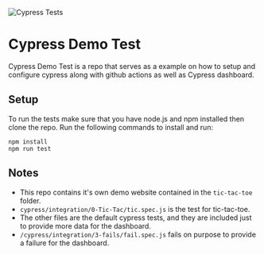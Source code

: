 ![Cypress Tests](https://github.com/lirebotes/snapyr/actions/workflows/run-tic-tac-toe.yml/badge.svg)

# Cypress Demo Test
Cypress Demo Test is a repo that serves as a example on how to setup and configure cypress along with github actions as well as Cypress dashboard.

## Setup
To run the tests make sure that you have node.js and npm installed then clone the repo. Run the following commands to install and run:

```shell
npm install
npm run test
```
## Notes
- This repo contains it's own demo website contained in the ``tic-tac-toe`` folder.
- ``cypress/integration/0-Tic-Tac/tic.spec.js`` is the test for tic-tac-toe.
- The other files are the default cypress tests, and they are included just to provide more data for the dashboard.
- ``/cypress/integration/3-fails/fail.spec.js`` fails on purpose to provide a failure for the dashboard.
